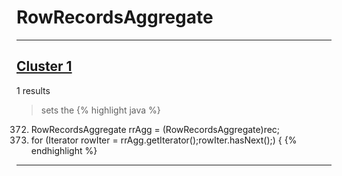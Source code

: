 # RowRecordsAggregate

***

## [Cluster 1](./1)
1 results
> sets the 
{% highlight java %}
372. RowRecordsAggregate rrAgg = (RowRecordsAggregate)rec;
373. for (Iterator rowIter = rrAgg.getIterator();rowIter.hasNext();) {
{% endhighlight %}

***

